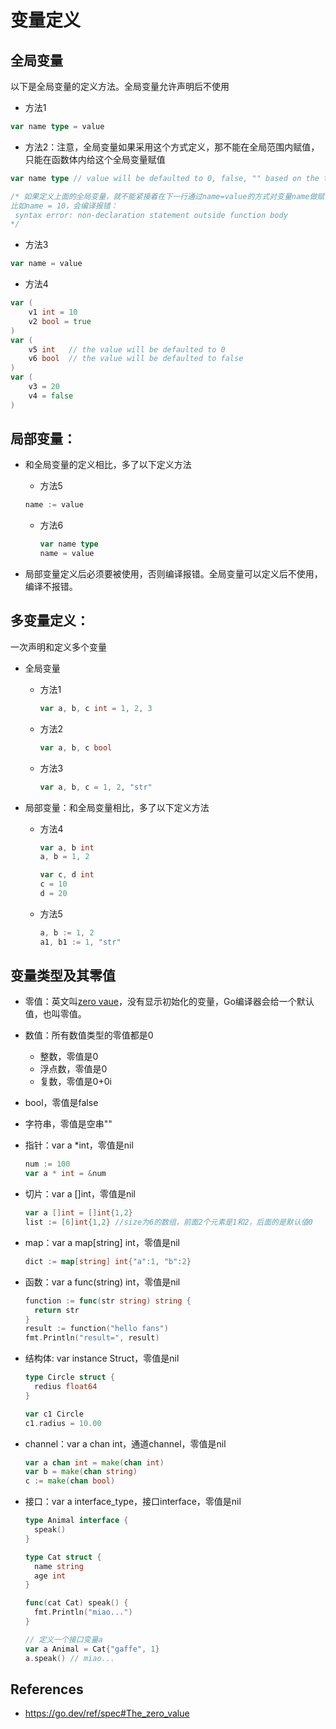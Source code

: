 # 变量定义
## 全局变量

以下是全局变量的定义方法。全局变量允许声明后不使用

* 方法1
```go 
var name type = value
```
* 方法2：注意，全局变量如果采用这个方式定义，那不能在全局范围内赋值，只能在函数体内给这个全局变量赋值
```go
var name type // value will be defaulted to 0, false, "" based on the type

/* 如果定义上面的全局变量，就不能紧接着在下一行通过name=value的方式对变量name做赋值，
比如name = 10，会编译报错：
 syntax error: non-declaration statement outside function body
*/
```
* 方法3
```go
var name = value 
```
* 方法4
```go
var (
	v1 int = 10
	v2 bool = true
)
var (
	v5 int   // the value will be defaulted to 0
	v6 bool  // the value will be defaulted to false
)
var (
	v3 = 20
	v4 = false
)
```



## 局部变量：

* 和全局变量的定义相比，多了以下定义方法
  * 方法5
  ```go
  name := value
  ```
  * 方法6
	```go
	var name type
	name = value
	```
	
* 局部变量定义后必须要被使用，否则编译报错。全局变量可以定义后不使用，编译不报错。



## 多变量定义：

一次声明和定义多个变量

* 全局变量

  * 方法1

    ```go
    var a, b, c int = 1, 2, 3
    ```

  * 方法2

    ```go
    var a, b, c bool
    ```

  * 方法3

    ```go
    var a, b, c = 1, 2, "str"
    ```

* 局部变量：和全局变量相比，多了以下定义方法

  * 方法4

    ```go
    var a, b int
    a, b = 1, 2
    
    var c, d int
    c = 10
    d = 20
    ```

  * 方法5

    ```go
    a, b := 1, 2
    a1, b1 := 1, "str"
    ```



## 变量类型及其零值

* 零值：英文叫[zero vaue](https://go.dev/ref/spec#The_zero_value)，没有显示初始化的变量，Go编译器会给一个默认值，也叫零值。

* 数值：所有数值类型的零值都是0

  * 整数，零值是0
  * 浮点数，零值是0
  * 复数，零值是0+0i

* bool，零值是false

* 字符串，零值是空串""

* 指针：var a *int，零值是nil

  ```go
  num := 100
  var a * int = &num
  ```

* 切片：var a []int，零值是nil

  ```go
  var a []int = []int{1,2}
  list := [6]int{1,2} //size为6的数组，前面2个元素是1和2，后面的是默认值0
  ```

* map：var a map[string] int，零值是nil

  ```go
  dict := map[string] int{"a":1, "b":2}
  ```

* 函数：var a func(string) int，零值是nil

  ```go
  function := func(str string) string {
    return str
  }
  result := function("hello fans")
  fmt.Println("result=", result)
  ```

* 结构体:  var instance Struct，零值是nil

  ```go
  type Circle struct {
    redius float64
  }
  
  var c1 Circle
  c1.radius = 10.00
  ```

* channel：var a chan int，通道channel，零值是nil

  ```go
  var a chan int = make(chan int)
  var b = make(chan string)
  c := make(chan bool)
  ```

* 接口：var a interface_type，接口interface，零值是nil

  ```go
  type Animal interface {
    speak()
  }
  
  type Cat struct {
    name string
    age int
  }
  
  func(cat Cat) speak() {
    fmt.Println("miao...")
  }
  
  // 定义一个接口变量a
  var a Animal = Cat{"gaffe", 1}
  a.speak() // miao...
  ```




## References

* https://go.dev/ref/spec#The_zero_value

